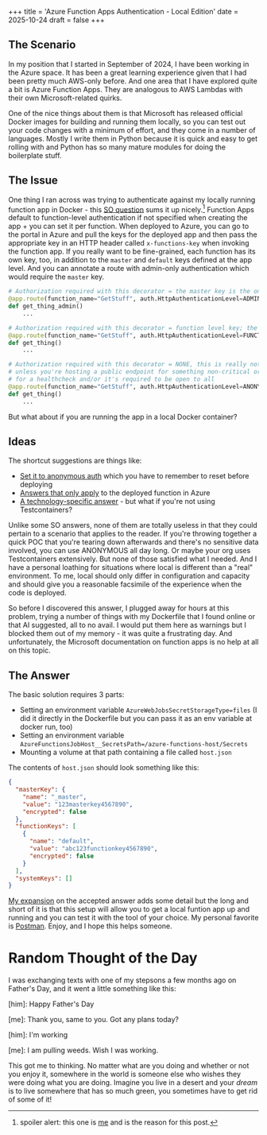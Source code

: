 +++
title = 'Azure Function Apps Authentication - Local Edition'
date = 2025-10-24
draft = false
+++

## The Scenario

In my position that I started in September of 2024, I have been working in the Azure space. It has been a great learning
experience given that I had been pretty much AWS-only before. And one area that I have explored quite a bit is Azure Function Apps.
They are analogous to AWS Lambdas with their own Microsoft-related quirks.

One of the nice things about them is that Microsoft has released official Docker images for building and running them locally, so you can test out your code changes with a minimum of effort, and they come in a number of languages. Mostly I write them in Python because it is
quick and easy to get rolling with and Python has so many mature modules for doing the boilerplate stuff. 

## The Issue

One thing I ran across was trying to authenticate against my locally running function app in Docker - this [SO question](https://stackoverflow.com/questions/77096900/where-do-i-find-the-function-key-for-a-locally-deployed-azure-function) sums it up nicely.[^1] 
Function Apps default to function-level authentication if not specified when creating the app + you can set it per function.
When deployed to Azure, you can go to the portal in Azure and pull the keys for the deployed app and then pass the appropriate key in an HTTP
header called `x-functions-key` when invoking the function app. If you really want to be fine-grained, each function has its own key, too,
in addition to the `master` and `default` keys defined at the app level. And you can annotate a route with admin-only authentication which would require the `master` key.


```python
# Authorization required with this decorator = the master key is the only one that provides this level of access
@app.route(function_name="GetStuff", auth.HttpAuthenticationLevel=ADMIN)
def get_thing_admin()
    ...

# Authorization required with this decorator = function level key; the default key or a function-specific key work here 
@app.route(function_name="GetStuff", auth.HttpAuthenticationLevel=FUNCTION)
def get_thing()
    ...

# Authorization required with this decorator = NONE, this is really not that useful
# unless you're hosting a public endpoint for something non-critical or you're using it
# for a healthcheck and/or it's required to be open to all
@app.route(function_name="GetStuff", auth.HttpAuthenticationLevel=ANONYMOUS)
def get_thing()
    ...
```

But what about if you are running the app in a local Docker container?

## Ideas 
The shortcut suggestions are things like:
* [Set it to anonymous auth](https://stackoverflow.com/questions/77096900/where-do-i-find-the-function-key-for-a-locally-deployed-azure-function/79051047#79051047) which you have to remember to reset before deploying
* [Answers that only apply](https://stackoverflow.com/a/77104022/4616451) to the deployed function in Azure
* [A technology-specific answer](https://stackoverflow.com/a/78795603/4616451) - but what if you're not using Testcontainers?

Unlike some SO answers, none of them are totally useless in that they could pertain to a scenario that applies to the reader. If you're throwing together
a quick POC that you're tearing down afterwards and there's no sensitive data involved, you can use ANONYMOUS all day long. Or maybe your org uses Testcontainers
extensively. But none of those satisfied what I needed. And I have a personal loathing for situations where local is different than a "real" environment.
To me, local should only differ in configuration and capacity and should give you a reasonable facsimile of the experience when the code is deployed.

So before I discovered this answer, I plugged away for hours at this problem, trying a number of things with my Dockerfile that I found online or that AI suggested, all to no avail.
I would put them here as warnings but I blocked them out of my memory - it was quite a frustrating day. And unfortunately, the Microsoft documentation on
function apps is no help at all on this topic.

## The Answer
 The basic solution requires 3 parts:
* Setting an environment variable `AzureWebJobsSecretStorageType=files` (I did it directly in the Dockerfile but you can pass it as an env variable at docker run, too)
* Setting an environment variable `AzureFunctionsJobHost__SecretsPath=/azure-functions-host/Secrets`
* Mounting a volume at that path containing a file called `host.json`

The contents of `host.json` should look something like this:

```json
{
  "masterKey": {
    "name": "_master",
    "value": "123masterkey4567890",
    "encrypted": false
  },
  "functionKeys": [
    {
      "name": "default",
      "value": "abc123functionkey4567890",
      "encrypted": false
    }
  ],
  "systemKeys": []
}
```

[My expansion](https://stackoverflow.com/a/79656424) on the accepted answer adds some detail but the long and short of it is that this setup will allow you to
get a local funtion app up and running and you can test it with the tool of your choice. My personal favorite is [Postman](https://www.postman.com/). Enjoy, and I hope this helps someone.

# Random Thought of the Day
I was exchanging texts with one of my stepsons a few months ago on Father's Day, and it went a little something like this:

[him]: Happy Father's Day

[me]: Thank you, same to you. Got any plans today?

[him]: I'm working 

[me]: I am pulling weeds. Wish I was working.

This got me to thinking. No matter what are you doing and whether or not you enjoy it, somewhere in the world is someone else who wishes they were doing what you are doing.
Imagine you live in a desert and your *dream* is to live somewhere that has so much green, you sometimes have to get rid of some of it!

[^1]: spoiler alert: this one is [me](https://stackoverflow.com/a/79656424/4616451) and is the reason for this post.